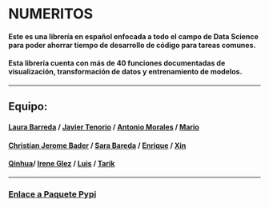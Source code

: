 # NUMERITOS

#### Este es una librería en español enfocada a todo el campo de Data Science para poder ahorrar tiempo de desarrollo de código para tareas comunes.

#### Esta librería cuenta con más de 40 funciones documentadas de visualización, transformación de datos y entrenamiento de modelos.

-----

## Equipo:

#### [Laura Barreda](https://github.com/lauragreemko) / [Javier Tenorio](https://github.com/75Engel) / [Antonio Morales](https://github.com/Toni2Morales) / [Mario](https://github.com/Masara00)
#### [Christian Jerome Bader](https://github.com/jeromebader) / [Sara Bareda](saradevera) / [Enrique](https://github.com/EnriRuRu) / [Xin](https://github.com/xyaimao)
#### [Qinhua](https://github.com/qinghua03)/ [Irene Glez](https://github.com/irene-glez) / [Luis](https://github.com/lumivalsa) / [Tarik](https://github.com/tarikelhannach)

----
### [Enlace a Paquete Pypi]()
